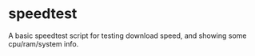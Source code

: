 # speedtest
A basic speedtest script for testing download speed, and showing some cpu/ram/system info.
